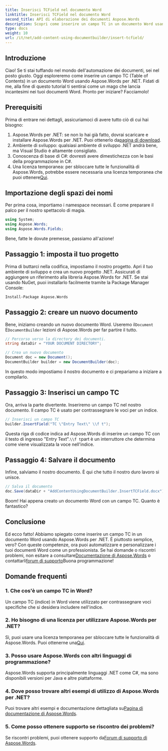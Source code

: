 ```yaml
---
title: Inserisci TCField nel documento Word
linktitle: Inserisci TCField nel documento Word
second_title: API di elaborazione dei documenti Aspose.Words
description: Scopri come inserire un campo TC in un documento Word usando Aspose.Words per .NET. Segui la nostra guida passo passo per un'automazione dei documenti senza soluzione di continuità.
type: docs
weight: 10
url: /it/net/add-content-using-documentbuilder/insert-tcfield/
---
```

## Introduzione

Ciao! Se ti stai tuffando nel mondo dell'automazione dei documenti, sei nel posto giusto. Oggi esploreremo come inserire un campo TC (Table of Contents) in un documento Word usando Aspose.Words per .NET. Fidati di me, alla fine di questo tutorial ti sentirai come un mago che lancia incantesimi nei tuoi documenti Word. Pronto per iniziare? Facciamolo!

## Prerequisiti

Prima di entrare nei dettagli, assicuriamoci di avere tutto ciò di cui hai bisogno:

1.  Aspose.Words per .NET: se non lo hai già fatto, dovrai scaricare e installare Aspose.Words per .NET. Puoi ottenerlo da[pagina di download](https://releases.aspose.com/words/net/).
2. Ambiente di sviluppo: qualsiasi ambiente di sviluppo .NET andrà bene, ma Visual Studio è altamente consigliato.
3. Conoscenza di base di C#: dovresti avere dimestichezza con le basi della programmazione in C#.
4.  Una licenza temporanea: per sbloccare tutte le funzionalità di Aspose.Words, potrebbe essere necessaria una licenza temporanea che puoi ottenere[Qui](https://purchase.aspose.com/temporary-license/).

## Importazione degli spazi dei nomi

Per prima cosa, importiamo i namespace necessari. È come preparare il palco per il nostro spettacolo di magia.

```csharp
using System;
using Aspose.Words;
using Aspose.Words.Fields;
```

Bene, fatte le dovute premesse, passiamo all'azione!

## Passaggio 1: imposta il tuo progetto

Prima di buttarci nella codifica, impostiamo il nostro progetto. Apri il tuo ambiente di sviluppo e crea un nuovo progetto .NET. Assicurati di aggiungere un riferimento alla libreria Aspose.Words for .NET. Se stai usando NuGet, puoi installarlo facilmente tramite la Package Manager Console:

```shell
Install-Package Aspose.Words
```

## Passaggio 2: creare un nuovo documento

 Bene, iniziamo creando un nuovo documento Word. Useremo il`Document` E`DocumentBuilder` lezioni di Aspose.Words per far partire il tutto.

```csharp
// Percorso verso la directory dei documenti.
string dataDir = "YOUR DOCUMENT DIRECTORY";

// Crea un nuovo documento
Document doc = new Document();
DocumentBuilder builder = new DocumentBuilder(doc);
```

In questo modo impostiamo il nostro documento e ci prepariamo a iniziare a compilarlo.

## Passaggio 3: Inserisci un campo TC

Ora, arriva la parte divertente. Inseriremo un campo TC nel nostro documento. Il campo TC è usato per contrassegnare le voci per un indice.

```csharp
// Inserisci un campo TC
builder.InsertField("TC \"Entry Text\" \\f t");
```

 Questa riga di codice indica ad Aspose.Words di inserire un campo TC con il testo di ingresso "Entry Text".`\\f t`part è un interruttore che determina come viene visualizzata la voce nell'indice.

## Passaggio 4: Salvare il documento

Infine, salviamo il nostro documento. È qui che tutto il nostro duro lavoro si unisce.

```csharp
// Salva il documento
doc.Save(dataDir + "AddContentUsingDocumentBuilder.InsertTCField.docx");
```

Boom! Hai appena creato un documento Word con un campo TC. Quanto è fantastico?

## Conclusione

 Ed ecco fatto! Abbiamo spiegato come inserire un campo TC in un documento Word usando Aspose.Words per .NET. È piuttosto semplice, vero? Con queste competenze, ora puoi automatizzare e personalizzare i tuoi documenti Word come un professionista. Se hai domande o riscontri problemi, non esitare a consultare[Documentazione di Aspose.Words](https://reference.aspose.com/words/net/) o contattarli[forum di supporto](https://forum.aspose.com/c/words/8)Buona programmazione!

## Domande frequenti

### 1. Che cos'è un campo TC in Word?

Un campo TC (indice) in Word viene utilizzato per contrassegnare voci specifiche che si desidera includere nell'indice.

### 2. Ho bisogno di una licenza per utilizzare Aspose.Words per .NET?

 Sì, puoi usare una licenza temporanea per sbloccare tutte le funzionalità di Aspose.Words. Puoi ottenerne una[Qui](https://purchase.aspose.com/temporary-license/).

### 3. Posso usare Aspose.Words con altri linguaggi di programmazione?

Aspose.Words supporta principalmente linguaggi .NET come C#, ma sono disponibili versioni per Java e altre piattaforme.

### 4. Dove posso trovare altri esempi di utilizzo di Aspose.Words per .NET?

 Puoi trovare altri esempi e documentazione dettagliata su[Pagina di documentazione di Aspose.Words](https://reference.aspose.com/words/net/).

### 5. Come posso ottenere supporto se riscontro dei problemi?

 Se riscontri problemi, puoi ottenere supporto da[Forum di supporto di Aspose.Words](https://forum.aspose.com/c/words/8).
